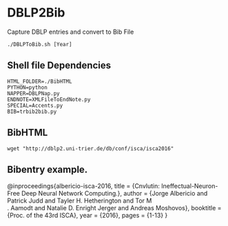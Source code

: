 # DBLP2Bib
Capture DBLP entries and convert to Bib File
```
./DBLPToBib.sh [Year]
```
## Shell file Dependencies
```
HTML_FOLDER=./BibHTML
PYTHON=python
NAPPER=DBLPNap.py
ENDNOTE=XMLFileToEndNote.py
SPECIAL=Accents.py
BIB=trbib2bib.py
```

## BibHTML
```
wget "http://dblp2.uni-trier.de/db/conf/isca/isca2016"
```

## Bibentry example.

@inproceedings{albericio-isca-2016,
title = {Cnvlutin: Ineffectual-Neuron-Free Deep Neural Network Computing.},
author = {Jorge Albericio and Patrick Judd and Tayler H. Hetherington and Tor M\
. Aamodt and Natalie D. Enright Jerger and Andreas Moshovos},
booktitle = {Proc. of the 43rd ISCA},
year = {2016},
pages = {1-13}
}